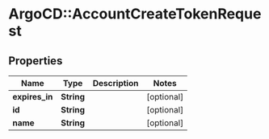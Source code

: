# ArgoCD::AccountCreateTokenRequest

## Properties
Name | Type | Description | Notes
------------ | ------------- | ------------- | -------------
**expires_in** | **String** |  | [optional] 
**id** | **String** |  | [optional] 
**name** | **String** |  | [optional] 


